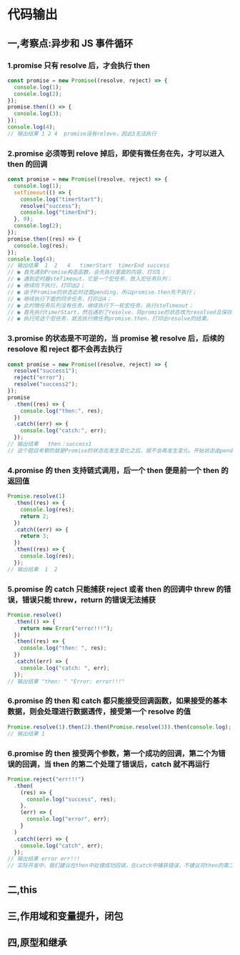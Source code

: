 # 代码输出

## 一,考察点:异步和 JS 事件循环

### 1.promise 只有 resolve 后，才会执行 then

```ts
const promise = new Promise((resolve, reject) => {
  console.log(1);
  console.log(2);
});
promise.then(() => {
  console.log(3);
});
console.log(4);
// 输出结果 1 2 4  promise没有relove，因此3无法执行
```

### 2.promise 必须等到 relove 掉后，即使有微任务在先，才可以进入 then 的回调

```ts
const promise = new Promise((resolve, reject) => {
  console.log(1);
  setTimeout(() => {
    console.log("timerStart");
    resolve("success");
    console.log("timerEnd");
  }, 0);
  console.log(2);
});
promise.then((res) => {
  console.log(res);
});
console.log(4);
// 输出结果  1  2   4   timerStart  timerEnd success
// ● 首先遇到Promise构造函数，会先执行里面的内容，打印1；
// ● 遇到定时器steTimeout，它是一个宏任务，放入宏任务队列；
// ● 继续向下执行，打印出2；
// ● 由于Promise的状态此时还是pending，所以promise.then先不执行；
// ● 继续执行下面的同步任务，打印出4；
// ● 此时微任务队列没有任务，继续执行下一轮宏任务，执行steTimeout；
// ● 首先执行timerStart，然后遇到了resolve，将promise的状态改为resolved且保存结果并将之前的promise.then推入微任务队列，再执行timerEnd；
// ● 执行完这个宏任务，就去执行微任务promise.then，打印出resolve的结果。
```

### 3.promise 的状态是不可逆的，当 promise 被 resolve 后，后续的 resolove 和 reject 都不会再去执行

```ts
const promise = new Promise((resolve, reject) => {
  resolve("success1");
  reject("error");
  resolve("success2");
});
promise
  .then((res) => {
    console.log("then:", res);
  })
  .catch((err) => {
    console.log("catch:", err);
  });
// 输出结果   then：success1
// 这个题目考察的就是Promise的状态在发生变化之后，就不会再发生变化。开始状态由pending变为resolve，说明已经变为已完成状态，下面的两个状态的就不会再执行，同时下面的catch也不会捕获到错误。
```

### 4.promise 的 then 支持链式调用，后一个 then 便是前一个 then 的返回值

```ts
Promise.resolve(1)
  .then((res) => {
    console.log(res);
    return 2;
  })
  .catch((err) => {
    return 3;
  })
  .then((res) => {
    console.log(res);
  });
// 输出结果  1  2
```

### 5.promise 的 catch 只能捕获 reject 或者 then 的回调中 threw 的错误，错误只能 threw，return 的错误无法捕获

```ts
Promise.resolve()
  .then(() => {
    return new Error("error!!!");
  })
  .then((res) => {
    console.log("then: ", res);
  })
  .catch((err) => {
    console.log("catch: ", err);
  });
// 输出结果 "then: " "Error: error!!!"
```

### 6.promise 的 then 和 catch 都只能接受回调函数，如果接受的基本数据，则会处理进行数据透传，接受第一个 resolve 的值

```ts
Promise.resolve(1).then(2).then(Promise.resolve(3)).then(console.log);
// 输出结果 1
```

### 6.promise 的 then 接受两个参数，第一个成功的回调，第二个为错误的回调，当 then 的第二个处理了错误后，catch 就不再运行

```ts
Promise.reject("err!!!")
  .then(
    (res) => {
      console.log("success", res);
    },
    (err) => {
      console.log("error", err);
    }
  )
  .catch((err) => {
    console.log("catch", err);
  });
// 输出结果 error err!!!
// 实际开发中，我们建议在then中处理成功回调，在catch中捕获错误，不建议将then的第二个参数作为错误处理
```

## 二,this

## 三,作用域和变量提升，闭包

## 四,原型和继承
